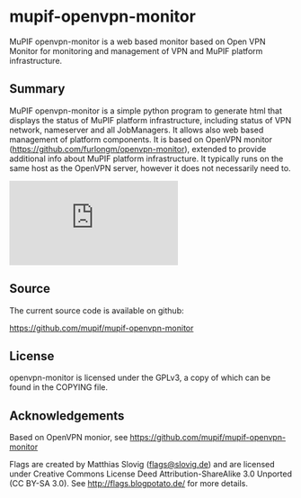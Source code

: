 # mupif-openvpn-monitor
MuPIF openvpn-monitor is a web based monitor based on Open VPN Monitor for monitoring and management of VPN and MuPIF platform infrastructure.

## Summary

MuPIF openvpn-monitor is a simple python program to generate html that displays the
status of MuPIF platform infrastructure, including status of VPN network, nameserver and all JobManagers. It allows also web based management of platform components. It is based on OpenVPN monitor (https://github.com/furlongm/openvpn-monitor), extended to provide additional info about MuPIF platform infrastructure. It typically runs on the same host as the OpenVPN
server, however it does not necessarily need to.

[![](http://mupif.org/lib/exe/fetch.php?media=wiki:images:mupif_openvpn_status_monitor_-_google_chrome_265.png)](http://mupif.org/lib/exe/fetch.php?media=wiki:images:mupif_openvpn_status_monitor_-_google_chrome_265.png)


## Source

The current source code is available on github:

https://github.com/mupif/mupif-openvpn-monitor


## License

openvpn-monitor is licensed under the GPLv3, a copy of which can be found in
the COPYING file.


## Acknowledgements
Based on OpenVPN monior, see https://github.com/mupif/mupif-openvpn-monitor

Flags are created by Matthias Slovig (flags@slovig.de) and are licensed under
Creative Commons License Deed Attribution-ShareAlike 3.0 Unported
(CC BY-SA 3.0). See http://flags.blogpotato.de/ for more details.
